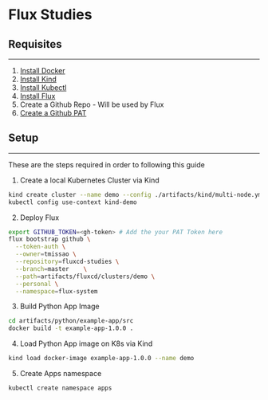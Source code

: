 # Flux Studies

## Requisites
---

1. [Install Docker](https://docs.docker.com/engine/install/ubuntu/)
2. [Install Kind](https://kind.sigs.k8s.io/docs/user/quick-start)
3. [Install Kubectl](https://kubernetes.io/docs/tasks/tools/install-kubectl-linux/)
4. [Install Flux](https://fluxcd.io/flux/installation/)
5. Create a Github Repo - Will be used by Flux
6. [Create a Github PAT](https://docs.github.com/en/authentication/keeping-your-account-and-data-secure/managing-your-personal-access-tokens)

## Setup
---

These are the steps required in order to following this guide


1. Create a local Kubernetes Cluster via Kind
```bash
kind create cluster --name demo --config ./artifacts/kind/multi-node.yml
kubectl config use-context kind-demo
```

2. Deploy Flux
```bash
export GITHUB_TOKEN=<gh-token> # Add the your PAT Token here
flux bootstrap github \
  --token-auth \
  --owner=tmissao \
  --repository=fluxcd-studies \
  --branch=master    \
  --path=artifacts/fluxcd/clusters/demo \
  --personal \
  --namespace=flux-system
```

3. Build Python App Image
```bash
cd artifacts/python/example-app/src
docker build -t example-app-1.0.0 .
```

4. Load Python App image on K8s via Kind
```bash
kind load docker-image example-app-1.0.0 --name demo
```

5. Create Apps namespace
```bash
kubectl create namespace apps
```